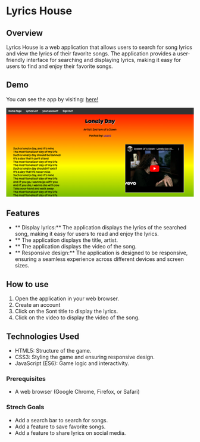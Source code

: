 # Lyrics House

## Overview

Lyrics House is a web application that allows users to search for song lyrics and view the lyrics of their favorite songs. The application provides a user-friendly interface for searching and displaying lyrics, making it easy for users to find and enjoy their favorite songs.

## Demo

You can see the app by visiting: [here!](https://github.com/Mahdicoding1987/Lyrics-MEN-Website.git)

![alt image](Capture10.png)

## Features

- ** Display lyrics:** The application displays the lyrics of the searched song, making it easy for users to read and enjoy the lyrics.
- ** The application displays the title, artist.
- ** The application displays the video of the song.
- ** Responsive design:** The application is designed to be responsive, ensuring a seamless experience across different devices and screen sizes.

## How to use

1. Open the application in your web browser.
2. Create an account
3. Click on the Sont title to display the lyrics.
4. Click on the video to display the video of the song.

## Technologies Used

* HTML5: Structure of the game.
* CSS3: Styling the game and ensuring responsive design.
* JavaScript (ES6): Game logic and interactivity.

### Prerequisites
- A web browser (Google Chrome, Firefox, or Safari)

### Strech Goals

* Add a search bar to search for songs.
* Add a feature to save favorite songs.
* Add a feature to share lyrics on social media.



